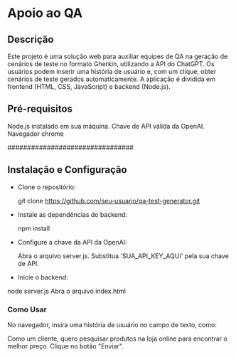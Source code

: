 # Apoio ao QA #

## Descrição
Este projeto é uma solução web para auxiliar equipes de QA na geração de cenários de teste no formato Gherkin, utilizando a API do ChatGPT. Os usuários podem inserir uma história de usuário e, com um clique, obter cenários de teste gerados automaticamente. A aplicação é dividida em frontend (HTML, CSS, JavaScript) e backend (Node.js).


## Pré-requisitos
Node.js instalado em sua máquina.
Chave de API válida da OpenAI.
Navegador chrome

################################    
## Instalação e Configuração
- Clone o repositório:

    git clone https://github.com/seu-usuario/qa-test-generator.git

- Instale as dependências do backend:

    npm install

- Configure a chave da API da OpenAI:

    Abra o arquivo server.js.
    Substitua 'SUA_API_KEY_AQUI' pela sua chave de API.

- Inicie o backend:

node server.js
Abra o arquivo index.html

### Como Usar ###
No navegador, insira uma história de usuário no campo de texto, como:

Como um cliente, quero pesquisar produtos na loja online para encontrar o melhor preço.
Clique no botão "Enviar".
